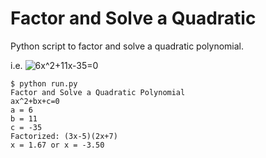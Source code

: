 # Factor and Solve a Quadratic  
Python script to factor and solve a quadratic polynomial.

i.e. <img src="https://latex.codecogs.com/gif.latex?6x^2&plus;11x-35=0" title="6x^2+11x-35=0" />
```
$ python run.py
Factor and Solve a Quadratic Polynomial
ax^2+bx+c=0
a = 6
b = 11
c = -35
Factorized: (3x-5)(2x+7)
x = 1.67 or x = -3.50
```
